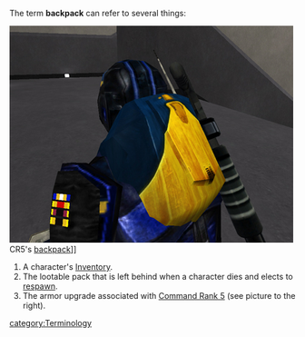 The term **backpack** can refer to several things:

![](images/NCBackpack2.jpg "fig:NCBackpack2.jpg") CR5's
[backpack](Backpack.md)\]\]

1.  A character's [Inventory](Inventory.md).
2.  The lootable pack that is left behind when a character dies and
    elects to [respawn](Respawn.md).
3.  The armor upgrade associated with [Command Rank
    5](Command_Rank.md#Command_Rank_5_CR5) (see picture to the
    right).

[category:Terminology](category:Terminology.md)
